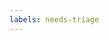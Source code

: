 ```yaml
---
labels: needs-triage
---
```


<!--

If you want to ask a general question, please create a new discussion instead of
an issue: https://github.com/cometbft/cometbft/discussions

-->
